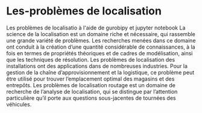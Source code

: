 # Les-problèmes de localisation
Les problèmes de localisatio à l'aide de gurobipy et jupyter notebook
La science de la localisation est un domaine riche et nécessaire, qui rassemble une grande variété de problèmes.
Les recherches menées dans ce domaine ont conduit à la création d’une quantité considérable de connaissances, à la fois en termes de propriétés théoriques et de cadres de modélisation, ainsi que les techniques de résolution.
Les problèmes de localisation des installations ont des applications dans de nombreuses industries. Pour la gestion de la chaîne d’approvisionnement et la logistique, ce problème peut être utilisé pour trouver l’emplacement optimal des magasins et des entrepôts.
Les problèmes de localisation routage est un domaine de recherche de l’analyse de localisation, qui se distingue par l’attention particulière qu’il porte aux questions sous-jacentes de tournées des véhicules.
